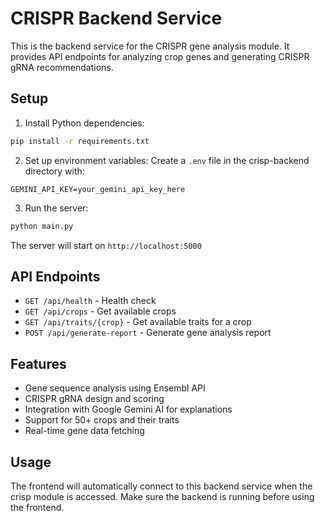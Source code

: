 # CRISPR Backend Service

This is the backend service for the CRISPR gene analysis module. It provides API endpoints for analyzing crop genes and generating CRISPR gRNA recommendations.

## Setup

1. Install Python dependencies:
```bash
pip install -r requirements.txt
```

2. Set up environment variables:
Create a `.env` file in the crisp-backend directory with:
```
GEMINI_API_KEY=your_gemini_api_key_here
```

3. Run the server:
```bash
python main.py
```

The server will start on `http://localhost:5000`

## API Endpoints

- `GET /api/health` - Health check
- `GET /api/crops` - Get available crops
- `GET /api/traits/{crop}` - Get available traits for a crop
- `POST /api/generate-report` - Generate gene analysis report

## Features

- Gene sequence analysis using Ensembl API
- CRISPR gRNA design and scoring
- Integration with Google Gemini AI for explanations
- Support for 50+ crops and their traits
- Real-time gene data fetching

## Usage

The frontend will automatically connect to this backend service when the crisp module is accessed. Make sure the backend is running before using the frontend. 